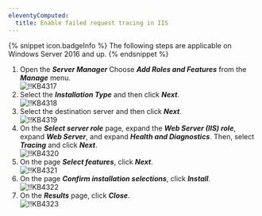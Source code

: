```yaml
---
eleventyComputed:
  title: Enable failed request tracing in IIS
---
```

{% snippet icon.badgeInfo %}
The following steps are applicable on Windows Server 2016 and up.
{% endsnippet %}

1. Open the ***Server Manager*** Choose ***Add Roles and Features*** from the ***Manage*** menu.  
![!!KB4317](https://webdevolutions.azureedge.net/docs/en/kb/KB4317.png)
1. Select the ***Installation Type*** and then click ***Next***.  
![!!KB4318](https://webdevolutions.azureedge.net/docs/en/kb/KB4318.png)
1. Select the destination server and then click ***Next***.  
![!!KB4319](https://webdevolutions.azureedge.net/docs/en/kb/KB4319.png)
1. On the ***Select server role*** page, expand the ***Web Server (IIS) role***, expand ***Web Server***, and expand ***Health and Diagnostics***. Then, select ***Tracing*** and click ***Next***.  
![!!KB4320](https://webdevolutions.azureedge.net/docs/en/kb/KB4320.png)
1. On the page ***Select features***, click ***Next***.  
![!!KB4321](https://webdevolutions.azureedge.net/docs/en/kb/KB4321.png)
1. On the page ***Confirm installation selections***, click ***Install***.  
![!!KB4322](https://webdevolutions.azureedge.net/docs/en/kb/KB4322.png)
1. On the ***Results*** page, click ***Close***.  
![!!KB4323](https://webdevolutions.azureedge.net/docs/en/kb/KB4323.png)
